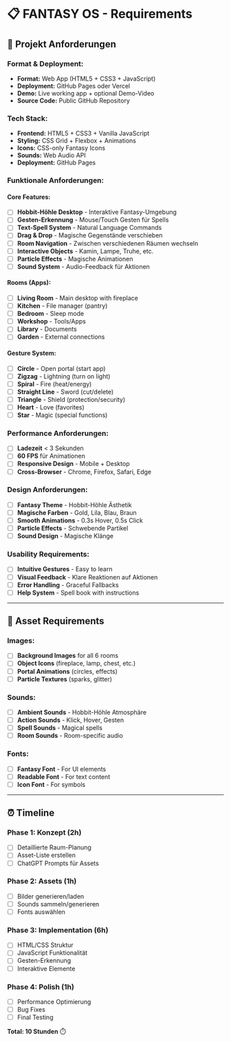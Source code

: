 # 📋 **FANTASY OS - Requirements**

## 🎯 **Projekt Anforderungen**

### **Format & Deployment:**
- **Format:** Web App (HTML5 + CSS3 + JavaScript)
- **Deployment:** GitHub Pages oder Vercel
- **Demo:** Live working app + optional Demo-Video
- **Source Code:** Public GitHub Repository

### **Tech Stack:**
- **Frontend:** HTML5 + CSS3 + Vanilla JavaScript
- **Styling:** CSS Grid + Flexbox + Animations
- **Icons:** CSS-only Fantasy Icons
- **Sounds:** Web Audio API
- **Deployment:** GitHub Pages

### **Funktionale Anforderungen:**

#### **Core Features:**
- [ ] **Hobbit-Höhle Desktop** - Interaktive Fantasy-Umgebung
- [ ] **Gesten-Erkennung** - Mouse/Touch Gesten für Spells
- [ ] **Text-Spell System** - Natural Language Commands
- [ ] **Drag & Drop** - Magische Gegenstände verschieben
- [ ] **Room Navigation** - Zwischen verschiedenen Räumen wechseln
- [ ] **Interactive Objects** - Kamin, Lampe, Truhe, etc.
- [ ] **Particle Effects** - Magische Animationen
- [ ] **Sound System** - Audio-Feedback für Aktionen

#### **Rooms (Apps):**
- [ ] **Living Room** - Main desktop with fireplace
- [ ] **Kitchen** - File manager (pantry)
- [ ] **Bedroom** - Sleep mode
- [ ] **Workshop** - Tools/Apps
- [ ] **Library** - Documents
- [ ] **Garden** - External connections

#### **Gesture System:**
- [ ] **Circle** - Open portal (start app)
- [ ] **Zigzag** - Lightning (turn on light)
- [ ] **Spiral** - Fire (heat/energy)
- [ ] **Straight Line** - Sword (cut/delete)
- [ ] **Triangle** - Shield (protection/security)
- [ ] **Heart** - Love (favorites)
- [ ] **Star** - Magic (special functions)

### **Performance Anforderungen:**
- [ ] **Ladezeit** < 3 Sekunden
- [ ] **60 FPS** für Animationen
- [ ] **Responsive Design** - Mobile + Desktop
- [ ] **Cross-Browser** - Chrome, Firefox, Safari, Edge

### **Design Anforderungen:**
- [ ] **Fantasy Theme** - Hobbit-Höhle Ästhetik
- [ ] **Magische Farben** - Gold, Lila, Blau, Braun
- [ ] **Smooth Animations** - 0.3s Hover, 0.5s Click
- [ ] **Particle Effects** - Schwebende Partikel
- [ ] **Sound Design** - Magische Klänge

### **Usability Requirements:**
- [ ] **Intuitive Gestures** - Easy to learn
- [ ] **Visual Feedback** - Klare Reaktionen auf Aktionen
- [ ] **Error Handling** - Graceful Fallbacks
- [ ] **Help System** - Spell book with instructions

---

## 🎨 **Asset Requirements**

### **Images:**
- [ ] **Background Images** for all 6 rooms
- [ ] **Object Icons** (fireplace, lamp, chest, etc.)
- [ ] **Portal Animations** (circles, effects)
- [ ] **Particle Textures** (sparks, glitter)

### **Sounds:**
- [ ] **Ambient Sounds** - Hobbit-Höhle Atmosphäre
- [ ] **Action Sounds** - Klick, Hover, Gesten
- [ ] **Spell Sounds** - Magical spells
- [ ] **Room Sounds** - Room-specific audio

### **Fonts:**
- [ ] **Fantasy Font** - For UI elements
- [ ] **Readable Font** - For text content
- [ ] **Icon Font** - For symbols

---

## ⏰ **Timeline**

### **Phase 1: Konzept** (2h)
- [ ] Detaillierte Raum-Planung
- [ ] Asset-Liste erstellen
- [ ] ChatGPT Prompts für Assets

### **Phase 2: Assets** (1h)
- [ ] Bilder generieren/laden
- [ ] Sounds sammeln/generieren
- [ ] Fonts auswählen

### **Phase 3: Implementation** (6h)
- [ ] HTML/CSS Struktur
- [ ] JavaScript Funktionalität
- [ ] Gesten-Erkennung
- [ ] Interaktive Elemente

### **Phase 4: Polish** (1h)
- [ ] Performance Optimierung
- [ ] Bug Fixes
- [ ] Final Testing

**Total: 10 Stunden** ⏱️
